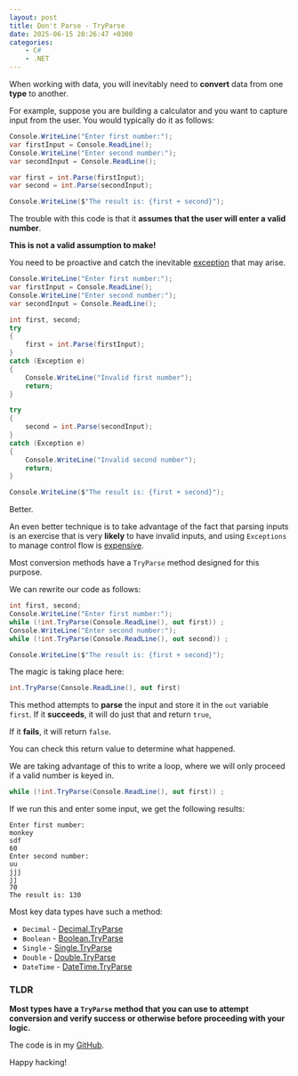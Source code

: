 ```yaml
---
layout: post
title: Don't Parse - TryParse
date: 2025-06-15 20:26:47 +0300
categories:
    - C#
    - .NET
---
```


When working with data, you will inevitably need to **convert** data from one **type** to another.

For example, suppose you are building a calculator and you want to capture input from the user. You would typically do it as follows:

```c#
Console.WriteLine("Enter first number:");
var firstInput = Console.ReadLine();
Console.WriteLine("Enter second number:");
var secondInput = Console.ReadLine();

var first = int.Parse(firstInput);
var second = int.Parse(secondInput);

Console.WriteLine($"The result is: {first + second}");
```

The trouble with this code is that it **assumes that the user will enter a valid number**.

**This is not a valid assumption to make!**

You need to be proactive and catch the inevitable [exception](https://learn.microsoft.com/en-us/dotnet/api/system.exception?view=net-9.0) that may arise.

```c#
Console.WriteLine("Enter first number:");
var firstInput = Console.ReadLine();
Console.WriteLine("Enter second number:");
var secondInput = Console.ReadLine();

int first, second;
try
{
    first = int.Parse(firstInput);
}
catch (Exception e)
{
    Console.WriteLine("Invalid first number");
    return;
}

try
{
    second = int.Parse(secondInput);
}
catch (Exception e)
{
    Console.WriteLine("Invalid second number");
    return; 
}

Console.WriteLine($"The result is: {first + second}");
```

Better.

An even better technique is to take advantage of the fact that parsing inputs is an exercise that is very **likely** to have invalid inputs, and using `Exceptions` to manage control flow is [expensive](https://www.youtube.com/watch?v=2f2elFRmeLE).

Most conversion methods have a `TryParse` method designed for this purpose.

We can rewrite our code as follows:

```c#
int first, second;
Console.WriteLine("Enter first number:");
while (!int.TryParse(Console.ReadLine(), out first)) ;
Console.WriteLine("Enter second number:");
while (!int.TryParse(Console.ReadLine(), out second)) ;

Console.WriteLine($"The result is: {first + second}");
```

The magic is taking place here:

```c#
int.TryParse(Console.ReadLine(), out first)
```

This method attempts to **parse** the input and store it in the `out` variable `first`. If it **succeeds**, it will do just that and return `true`,

If it **fails**, it will return `false`.

You can check this return value to determine what happened.

We are taking advantage of this to write a loop, where we will only proceed if a valid number is keyed in.

```c#
while (!int.TryParse(Console.ReadLine(), out first)) ;
```

If we run this and enter some input, we get the following results:

```plaintext
Enter first number:
monkey
sdf
60
Enter second number:
uu
jjj
jj
70
The result is: 130
```

Most key data types have such a method:

- `Decimal` - [Decimal.TryParse](https://learn.microsoft.com/en-us/dotnet/api/system.decimal.tryparse?view=net-9.0)
- `Boolean` - [Boolean.TryParse](https://learn.microsoft.com/en-us/dotnet/api/system.boolean.tryparse?view=net-9.0)
- `Single` - [Single.TryParse](https://learn.microsoft.com/en-us/dotnet/api/system.single.tryparse?view=net-9.0)
- `Double` - [Double.TryParse](https://learn.microsoft.com/en-us/dotnet/api/system.double.tryparse?view=net-9.0)
- `DateTime` - [DateTime.TryParse](https://learn.microsoft.com/en-us/dotnet/api/system.datetime.tryparse?view=net-9.0)

### TLDR

**Most types have a `TryParse` method that you can use to attempt conversion and verify success or otherwise before proceeding with your logic.**

The code is in my [GitHub](https://github.com/conradakunga/BlogCode/tree/master/2025-06-15%20-%20TryParse).

Happy hacking!
